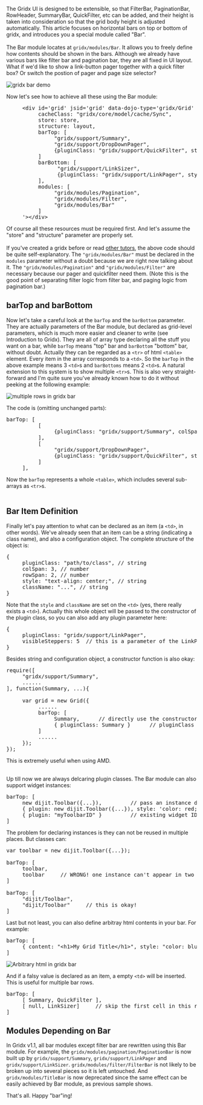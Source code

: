 The Gridx UI is designed to be extensible, so that FilterBar, PaginationBar, RowHeader, SummaryBar, QuickFilter, etc can be added, and their height is taken into consideration so that the grid body height is adjusted automatically. This article focuses on horizontal bars on top or bottom of gridx, and introduces you a special module called "Bar". <br/><br/>
The Bar module locates at `gridx/modules/Bar`. It allows you to freely define how contents should be shown in the bars. Although we already have various bars like filter bar and pagination bar, they are all fixed in UI layout. What if we'd like to show a link-button pager together with a quick filter box? Or switch the postion of pager and page size selector?

![gridx bar demo](http://oria.github.com/gridx/tutor/image/gridx-2.png)

Now let's see how to achieve all these using the Bar module:

<pre>
     &lt;div id='grid' jsid='grid' data-dojo-type='gridx/Grid' data-dojo-props='
          cacheClass: "gridx/core/model/cache/Sync",
          store: store,
          structure: layout,
          barTop: [
               "gridx/support/Summary",
               "gridx/support/DropDownPager",
               {pluginClass: "gridx/support/QuickFilter", style: 'text-align: right;'}
          ]
          barBottom: [
                "gridx/support/LinkSizer",
                {pluginClass: "gridx/support/LinkPager", style: 'text-align: right;'}
          ],
          modules: [
               "gridx/modules/Pagination",
               "gridx/modules/Filter",
               "gridx/modules/Bar"
          ]
     '&gt;&lt;/div&gt;
</pre>

Of course all these resources must be required first. And let's assume the "store" and "structure" parameter are properly set. <br/><br/>
If you've created a gridx before or read [other tutors](https://github.com/oria/gridx/wiki/Introduction-to-Gridx), the above code should be quite self-explanatory. The `"gridx/modules/Bar"` must be declared in the `modules` parameter without a doubt because we are right now talking about it. The `"gridx/modules/Pagination"` and `"gridx/modules/Filter"` are necessary because our pager and quickfilter need them. (Note this is the good point of separating filter logic from filter bar, and paging logic from pagination bar.) <br/>

## barTop and barBottom
Now let's take a careful look at the `barTop` and the `barBottom` parameter. They are actually parameters of the Bar module, but declared as grid-level parameters, which is much more easier and cleaner to write (see Introduction to Gridx). They are all of array type declaring all the stuff you want on a bar, while `barTop` means "top" bar and `barBottom` "bottom" bar, without doubt. Actually they can be regarded as a `<tr>` of html `<table>` element. Every item in the array corresponds to a `<td>`. So the `barTop` in the above example means 3 `<td>`s and `barBottoms` means 2 `<td>`s. A natural extension to this system is to show multiple `<tr>`s. This is also very straight-forward and I'm quite sure you've already known how to do it without peeking at the following example:

![multiple rows in gridx bar](http://oria.github.com/gridx/tutor/image/gridx-3.png)

The code is (omitting unchanged parts):

<pre>
barTop: [
          [
               {pluginClass: "gridx/support/Summary", colSpan: 2, style: 'text-align: center;'}
          ],
          [
               "gridx/support/DropDownPager",
               {pluginClass: "gridx/support/QuickFilter", style: 'text-align: right;'}
          ]     
     ],
</pre>

Now the `barTop` represents a whole `<table>`, which includes several sub-arrays as `<tr>`s. <br/><br/>

## Bar Item Definition
Finally let's pay attention to what can be declared as an item (a `<td>`, in other words). We've already seen that an item can be a string (indicating a class name), and also a configuration object. The complete structure of the object is:

<pre>
{
     pluginClass: "path/to/class", // string
     colSpan: 3, // number
     rowSpan: 2, // number
     style: "text-align: center;", // string
     className: "...", // string
}
</pre>

Note that the `style` and `className` are set on the `<td>` (yes, there really exists a `<td>`). Actually this whole object will be passed to the constructor of the plugin class, so you can also add any plugin parameter here:

<pre>
{
     pluginClass: "gridx/support/LinkPager",
     visibleSteppers: 5  // this is a parameter of the LinkPager widget
}
</pre>

Besides string and configuration object, a constructor function is also okay:

<pre>
require([
     "gridx/support/Summary",
     ......
], function(Summary, ...){
     
     var grid = new Grid({
          ......
          barTop: [
               Summary,      // directly use the constructor function.
               { pluginClass: Summary }      // pluginClass also supports this.
          ]
          ......
     });
});
</pre>

This is extremely useful when using AMD. <br/><br/>

Up till now we are always delcaring plugin classes. The Bar module can also support widget instances:

<pre>
barTop: [
     new dijit.Toolbar({...}),         // pass an instance directly
     { plugin: new dijit.Toolbar({...}), style: 'color: red;' },     // declared in configuration object
     { plugin: "myToolbarID" }         // existing widget ID
]
</pre>

The problem for declaring instances is they can not be reused in multiple places. But classes can:

<pre>
var toolbar = new dijit.Toolbar({...});

barTop: [
     toolbar,
     toolbar     // WRONG! one instance can't appear in two places.
]

barTop: [
     "dijit/Toolbar",
     "dijit/Toolbar"     // this is okay!
]
</pre>

Last but not least, you can also define arbitray html contents in your bar. For example:

<pre>
barTop: [
     { content: "&lt;h1&gt;My Grid Title&lt;/h1&gt;", style: "color: blue;" }
]
</pre>

![Arbitrary html in gridx bar](http://oria.github.com/gridx/tutor/image/gridx-4.png)

And if a falsy value is declared as an item, a empty `<td>` will be inserted. This is useful for multiple bar rows.

<pre>
barTop: [
     [ Summary, QuickFilter ],
     [ null, LinkSizer]     // skip the first cell in this row
]
</pre>

## Modules Depending on Bar
In Gridx v1.1, all bar modules except filter bar are rewritten using this Bar module. For example, the `gridx/modules/pagination/PaginationBar` is now built up by `gridx/support/Summary`, `gridx/support/LinkPager` and `gridx/support/LinkSizer`. `gridx/modules/filter/FilterBar` is not likely to be broken up into several pieces so it is left untouched. And `gridx/modules/TitleBar` is now deprecated since the same effect can be easily achieved by Bar module, as previous sample shows.

That's all. Happy "bar"ing!